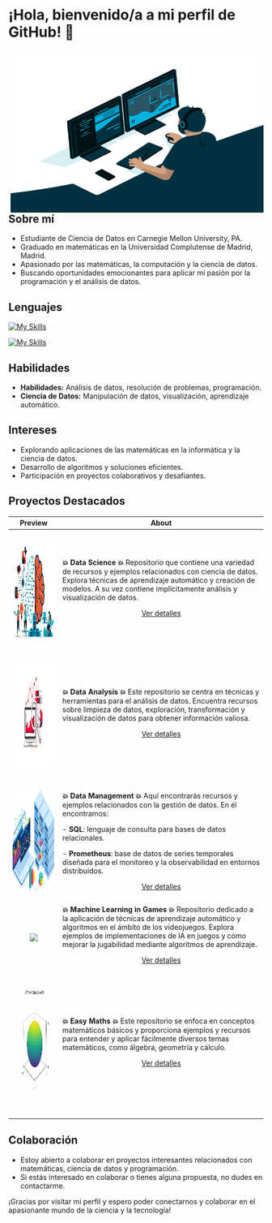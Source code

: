 
# ¡Hola, bienvenido/a a mi perfil de GitHub! 👋

  <img align="right" alt="GIF" src="images/code.gif?raw=true" width="500" height="320" />

## Sobre mí

- Estudiante de Ciencia de Datos en Carnegie Mellon University, PA.
- Graduado en matemáticas en la Universidad Complutense de Madrid, Madrid.
- Apasionado por las matemáticas, la computación y la ciencia de datos.
- Buscando oportunidades emocionantes para aplicar mi pasión por la programación y el análisis de datos.

## Lenguajes

[![My Skills](https://skills.thijs.gg/icons?i=py,cpp,c,matlab,haskell)](https://github.com/JavierAM01)

[![My Skills](https://skills.thijs.gg/icons?i=git,grafana,prometheus)](https://github.com/JavierAM01)




## Habilidades
- **Habilidades:** Análisis de datos, resolución de problemas, programación.
- **Ciencia de Datos:** Manipulación de datos, visualización, aprendizaje automático.

## Intereses
- Explorando aplicaciones de las matemáticas en la informática y la ciencia de datos.
- Desarrollo de algoritmos y soluciones eficientes.
- Participación en proyectos colaborativos y desafiantes.

## Proyectos Destacados


| Preview | About |
|---------|-------|
| <p align="center">[<img src="https://github.com/JavierAM01/JavierAM01/blob/main/images/datascience.jpg" height="210" width="250" />](https://github.com/JavierAM01/Data-Science)</p> | **:boom: Data Science :boom:** Repositorio que contiene una variedad de recursos y ejemplos relacionados con ciencia de datos. Explora técnicas de aprendizaje automático y creación de modelos. A su vez contiene implícitamente análisis y visualización de datos. <p align="center"><a href="https://github.com/JavierAM01/Data-Science">Ver detalles</a></p> |
| <p align="center">[<img src="https://github.com/JavierAM01/JavierAM01/blob/main/images/dataanalysis.jpg" height="210" width="250" />](https://github.com/JavierAM01/Data-Analysis)</p> | **:boom: Data Analysis :boom:** Este repositorio se centra en técnicas y herramientas para el análisis de datos. Encuentra recursos sobre limpieza de datos, exploración, transformación y visualización de datos para obtener información valiosa. <p align="center"><a href="https://github.com/JavierAM01/Data-Analysis">Ver detalles</a></p> |
| <p align="center">[<img src="https://github.com/JavierAM01/JavierAM01/blob/main/images/datos.png" height="210" width="250" />](https://github.com/JavierAM01/Data-Management)</p> | <p>**:boom: Data Management :boom:** Aquí encontrarás recursos y ejemplos relacionados con la gestión de datos. En él encontramos:</p> <p> - **SQL**: lenguaje de consulta para bases de datos relacionales.</p> <p> - **Prometheus**: base de datos de series temporales diseñada para el monitoreo y la observabilidad en entornos distribuidos.</p>  <p align="center"><a href="https://github.com/JavierAM01/Data-Management">Ver detalles</a></p> |
| <p align="center">[<img src="https://github.com/JavierAM01/Machine-Learning-in-Games/blob/main/images/ai/flappybird.gif" height="250" widht="140" />](https://github.com/JavierAM01/Machine-Learning-in-Games)</p> | **:boom: Machine Learning in Games :boom:** Repositorio dedicado a la aplicación de técnicas de aprendizaje automático y algoritmos en el ámbito de los videojuegos. Explora ejemplos de implementaciones de IA en juegos y cómo mejorar la jugabilidad mediante algoritmos de aprendizaje. <p align="center"><a href="https://github.com/JavierAM01/Machine-Learning-in-Games">Ver detalles</a></p> |
| <p align="center">[<img src="https://github.com/JavierAM01/Deformacion-Continua-de-la-Esfera/blob/main/images/difeomorfismo_6.gif" height="250" width="250"/>](https://github.com/JavierAM01/Easy-Math)</p> | **:boom: Easy Maths :boom:** Este repositorio se enfoca en conceptos matemáticos básicos y proporciona ejemplos y recursos para entender y aplicar fácilmente diversos temas matemáticos, como álgebra, geometría y cálculo. <p align="center"><a href="https://github.com/JavierAM01/Easy-Math">Ver detalles</a></p> |






## Colaboración
- Estoy abierto a colaborar en proyectos interesantes relacionados con matemáticas, ciencia de datos y programación.
- Si estás interesado en colaborar o tienes alguna propuesta, no dudes en contactarme.

¡Gracias por visitar mi perfil y espero poder conectarnos y colaborar en el apasionante mundo de la ciencia y la tecnología!





